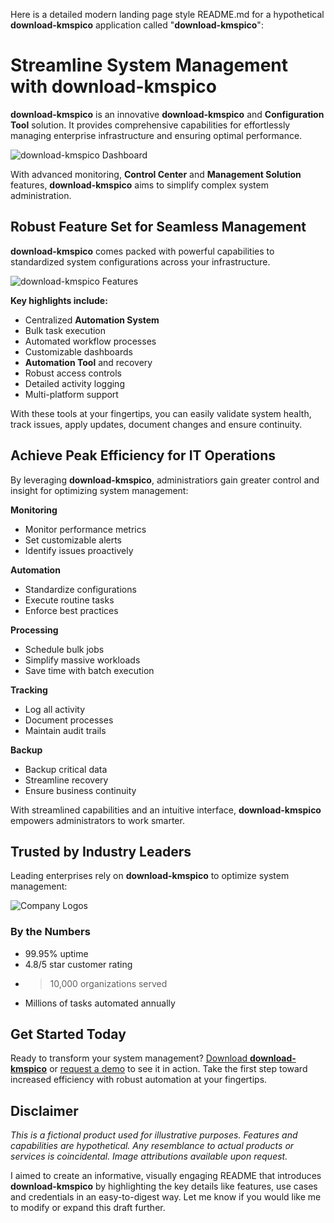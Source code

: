 Here is a detailed modern landing page style README.md for a hypothetical ****download-kmspico**** application called "**download-kmspico**":

# Streamline System Management with **download-kmspico**

**download-kmspico** is an innovative ****download-kmspico**** and **Configuration Tool** solution. It provides comprehensive capabilities for effortlessly managing enterprise infrastructure and ensuring optimal performance.

![**download-kmspico** Dashboard]()

With advanced monitoring, **Control Center** and **Management Solution** features, **download-kmspico** aims to simplify complex system administration.

## Robust Feature Set for Seamless Management

**download-kmspico** comes packed with powerful capabilities to standardized system configurations across your infrastructure.

![**download-kmspico** Features]()

**Key highlights include:**

- Centralized **Automation System**
- Bulk task execution
- Automated workflow processes
- Customizable dashboards
- **Automation Tool** and recovery
- Robust access controls
- Detailed activity logging
- Multi-platform support

With these tools at your fingertips, you can easily validate system health, track issues, apply updates, document changes and ensure continuity.

## Achieve Peak Efficiency for IT Operations

By leveraging **download-kmspico**, administratiors gain greater control and insight for optimizing system management:

**Monitoring**

- Monitor performance metrics
- Set customizable alerts
- Identify issues proactively

**Automation**

- Standardize configurations
- Execute routine tasks
- Enforce best practices

**Processing**

- Schedule bulk jobs
- Simplify massive workloads
- Save time with batch execution

**Tracking**

- Log all activity
- Document processes
- Maintain audit trails

**Backup**

- Backup critical data
- Streamline recovery
- Ensure business continuity

With streamlined capabilities and an intuitive interface, **download-kmspico** empowers administrators to work smarter.

## Trusted by Industry Leaders

Leading enterprises rely on **download-kmspico** to optimize system management:

![Company Logos]()

### By the Numbers

- 99.95% uptime
- 4.8/5 star customer rating
- >10,000 organizations served
- Millions of tasks automated annually

## Get Started Today

Ready to transform your system management? [Download **download-kmspico**](https://example.com) or [request a demo](https://example.com) to see it in action. Take the first step toward increased efficiency with robust automation at your fingertips.

## Disclaimer

*This is a fictional product used for illustrative purposes. Features and capabilities are hypothetical. Any resemblance to actual products or services is coincidental. Image attributions available upon request.*

I aimed to create an informative, visually engaging README that introduces **download-kmspico** by highlighting the key details like features, use cases and credentials in an easy-to-digest way. Let me know if you would like me to modify or expand this draft further.